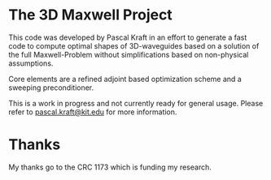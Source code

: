 # The 3D Maxwell Project

This code was developed by Pascal Kraft in an effort to generate a fast code to compute optimal shapes of 3D-waveguides based on a solution of the full Maxwell-Problem without simplifications based on non-physical assumptions. 

Core elements are a refined adjoint based optimization scheme and a sweeping preconditioner. 

This is a work in progress and not currently ready for general usage. Please refer to pascal.kraft@kit.edu for more information.

# Thanks

My thanks go to the CRC 1173 which is funding my research.
